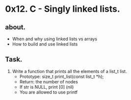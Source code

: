 # 0x12. C - Singly linked lists.

## about.
   - When and why using linked lists vs arrays
   - How to build and use linked lists

## Task.
1. Write a function that prints all the elements of a list_t list.
    - Prototype: size_t print_list(const list_t *h);
    - Return: the number of nodes
    - If str is NULL, print [0] (nil)
    - You are allowed to use printf

